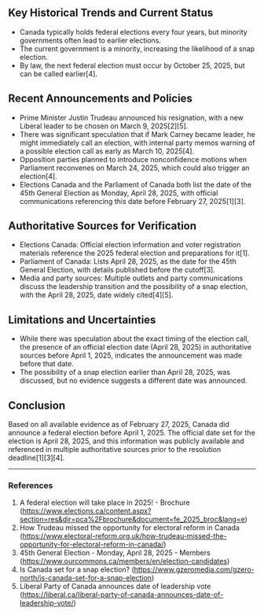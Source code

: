 ## Key Historical Trends and Current Status

- Canada typically holds federal elections every four years, but minority governments often lead to earlier elections.
- The current government is a minority, increasing the likelihood of a snap election.
- By law, the next federal election must occur by October 25, 2025, but can be called earlier[4].

## Recent Announcements and Policies

- Prime Minister Justin Trudeau announced his resignation, with a new Liberal leader to be chosen on March 9, 2025[2][5].
- There was significant speculation that if Mark Carney became leader, he might immediately call an election, with internal party memos warning of a possible election call as early as March 10, 2025[4].
- Opposition parties planned to introduce nonconfidence motions when Parliament reconvenes on March 24, 2025, which could also trigger an election[4].
- Elections Canada and the Parliament of Canada both list the date of the 45th General Election as Monday, April 28, 2025, with official communications referencing this date before February 27, 2025[1][3].

## Authoritative Sources for Verification

- Elections Canada: Official election information and voter registration materials reference the 2025 federal election and preparations for it[1].
- Parliament of Canada: Lists April 28, 2025, as the date for the 45th General Election, with details published before the cutoff[3].
- Media and party sources: Multiple outlets and party communications discuss the leadership transition and the possibility of a snap election, with the April 28, 2025, date widely cited[4][5].

## Limitations and Uncertainties

- While there was speculation about the exact timing of the election call, the presence of an official election date (April 28, 2025) in authoritative sources before April 1, 2025, indicates the announcement was made before that date.
- The possibility of a snap election earlier than April 28, 2025, was discussed, but no evidence suggests a different date was announced.

## Conclusion

Based on all available evidence as of February 27, 2025, Canada did announce a federal election before April 1, 2025. The official date set for the election is April 28, 2025, and this information was publicly available and referenced in multiple authoritative sources prior to the resolution deadline[1][3][4].

---

### References

1. A federal election will take place in 2025! - Brochure (https://www.elections.ca/content.aspx?section=res&dir=pca%2Fbrochure&document=fe_2025_broc&lang=e)
2. How Trudeau missed the opportunity for electoral reform in Canada (https://www.electoral-reform.org.uk/how-trudeau-missed-the-opportunity-for-electoral-reform-in-canada/)
3. 45th General Election - Monday, April 28, 2025 - Members (https://www.ourcommons.ca/members/en/election-candidates)
4. Is Canada set for a snap election? (https://www.gzeromedia.com/gzero-north/is-canada-set-for-a-snap-election)
5. Liberal Party of Canada announces date of leadership vote (https://liberal.ca/liberal-party-of-canada-announces-date-of-leadership-vote/)